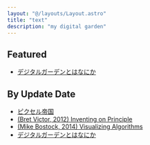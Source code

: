 ```yaml
---
layout: "@/layouts/Layout.astro"
title: "text"
description: "my digital garden"
---
```


## Featured

- [デジタルガーデンとはなにか]()

## By Update Date

- [ピクセル帝国]()
- [(Bret Victor, 2012) Inventing on Principle]()
- [(Mike Bostock, 2014) Visualizing Algorithms]()
- [デジタルガーデンとはなにか]()
